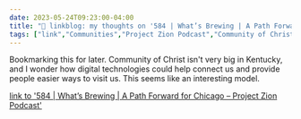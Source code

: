 ---date: 2023-05-24T09:23:00-04:00title: "🔗 linkblog: my thoughts on '584 | What’s Brewing | A Path Forward for Chicago – Project Zion Podcast'"tags: ["link","Communities","Project Zion Podcast","Community of Christ","Kentucky","digital ministry","virtual ministry"]---Bookmarking this for later. Community of Christ isn't very big in Kentucky, and I wonder how digital technologies could help connect us and provide people easier ways to visit us. This seems like an interesting model.   [link to '584 | What’s Brewing | A Path Forward for Chicago – Project Zion Podcast'](https://www.projectzionpodcast.org/podcast/584-whats-brewing-a-path-forward-for-chicago/)